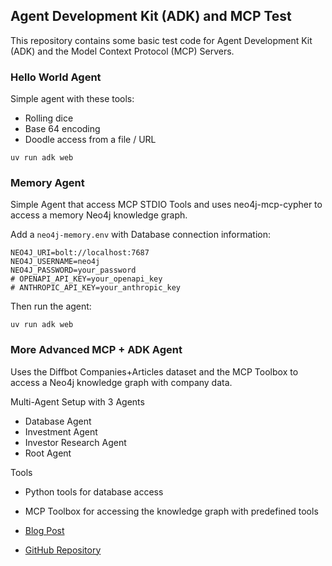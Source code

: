 ## Agent Development Kit (ADK) and MCP Test

This repository contains some basic test code for Agent Development Kit (ADK) and the Model Context Protocol (MCP) Servers.

### Hello World Agent

Simple agent with these tools:

* Rolling dice
* Base 64 encoding 
* Doodle access from a file / URL

```shell
uv run adk web
```

### Memory Agent

Simple Agent that access MCP STDIO Tools and uses neo4j-mcp-cypher to access a memory Neo4j knowledge graph.

Add a `neo4j-memory.env` with Database connection information:

```env
NEO4J_URI=bolt://localhost:7687
NEO4J_USERNAME=neo4j
NEO4J_PASSWORD=your_password
# OPENAPI_API_KEY=your_openapi_key
# ANTHROPIC_API_KEY=your_anthropic_key
```

Then run the agent:

```shell
uv run adk web
```

### More Advanced MCP + ADK Agent

Uses the Diffbot Companies+Articles dataset and the MCP Toolbox to access a Neo4j knowledge graph with company data.

Multi-Agent Setup with 3 Agents

* Database Agent
* Investment Agent
* Investor Research Agent
* Root Agent

Tools

* Python tools for database access
* MCP Toolbox for accessing the knowledge graph with predefined tools

* [Blog Post](https://www.googlecloudcommunity.com/gc/Cloud-Product-Articles/Using-Google-s-Agent-Development-Kit-ADK-with-MCP-Toolbox-and/ta-p/898512)
* [GitHub Repository](https://github.com/neo4j-examples/neo4j-gcp-vertex-ai-langchain/tree/main/neo4j-agent-development-kit-adk-companies)